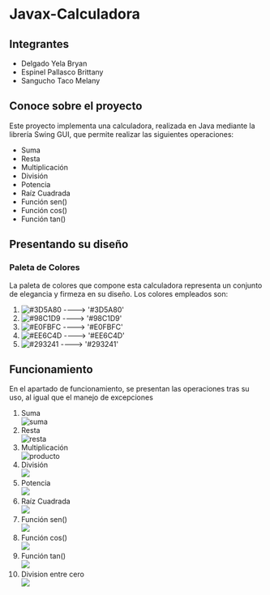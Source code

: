 # Javax-Calculadora
## Integrantes
* Delgado Yela Bryan
* Espinel Pallasco Brittany
* Sangucho Taco Melany

## Conoce sobre el proyecto
Este proyecto implementa una calculadora, realizada en Java mediante la librería Swing GUI, que permite realizar las siguientes operaciones:
* Suma
* Resta
* Multiplicación
* División
* Potencia
* Raíz Cuadrada
* Función sen()
* Función cos()
* Función tan()

## Presentando su diseño
### Paleta de Colores
La paleta de colores que compone esta calculadora representa un conjunto de elegancia y firmeza en su diseño. Los colores empleados son:
1. ![#3D5A80](https://via.placeholder.com/15/3d5a80/000000?text=+) ----> '#3D5A80'
2. ![#98C1D9](https://via.placeholder.com/15/98C1D9/000000?text=+) ----> '#98C1D9'
3. ![#E0FBFC](https://via.placeholder.com/15/E0FBFC/000000?text=+) ----> '#E0FBFC'
4. ![#EE6C4D](https://via.placeholder.com/15/EE6C4D/000000?text=+) ----> '#EE6C4D'
5. ![#293241](https://via.placeholder.com/15/293241/000000?text=+) ----> '#293241'

## Funcionamiento
En el apartado de funcionamiento, se presentan las operaciones tras su uso, al igual que el manejo de excepciones
1. Suma <br>
![suma](https://github.com/bryandelgado99/Javax-Calculadora/blob/3fa59c552ba3bcf3497728864d3e2659188c2767/images/suma.png)
3. Resta <br>
![resta](https://github.com/bryandelgado99/Javax-Calculadora/blob/3fa59c552ba3bcf3497728864d3e2659188c2767/images/resta.png)
4. Multiplicación <br>
![producto](https://github.com/bryandelgado99/Javax-Calculadora/blob/3fa59c552ba3bcf3497728864d3e2659188c2767/images/producto.png)
5. División <br>
![](https://github.com/bryandelgado99/Javax-Calculadora/blob/3fa59c552ba3bcf3497728864d3e2659188c2767/images/division.png)
6. Potencia <br>
![](https://github.com/bryandelgado99/Javax-Calculadora/blob/3fa59c552ba3bcf3497728864d3e2659188c2767/images/potencia.png)
7. Raíz Cuadrada <br>
![](https://github.com/bryandelgado99/Javax-Calculadora/blob/3fa59c552ba3bcf3497728864d3e2659188c2767/images/raiz.png)
8. Función sen() <br>
![](https://github.com/bryandelgado99/Javax-Calculadora/blob/3fa59c552ba3bcf3497728864d3e2659188c2767/images/seno.png)
9. Función cos() <br>
![](https://github.com/bryandelgado99/Javax-Calculadora/blob/3fa59c552ba3bcf3497728864d3e2659188c2767/images/cos.png)
10. Función tan() <br>
![](https://github.com/bryandelgado99/Javax-Calculadora/blob/3fa59c552ba3bcf3497728864d3e2659188c2767/images/tan.png)
11. Division entre cero <br>
![](https://github.com/bryandelgado99/Javax-Calculadora/blob/3fa59c552ba3bcf3497728864d3e2659188c2767/images/divcero.png)
